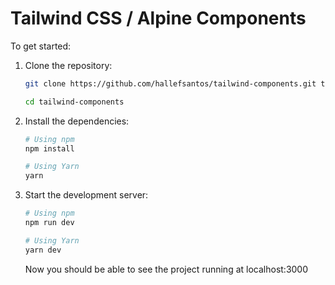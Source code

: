 # Tailwind CSS / Alpine Components

To get started:

1. Clone the repository:

    ```bash
    git clone https://github.com/hallefsantos/tailwind-components.git tailwind-components

    cd tailwind-components
    ```

2. Install the dependencies:

    ```bash
    # Using npm
    npm install

    # Using Yarn
    yarn
    ```

3. Start the development server:

    ```bash
    # Using npm
    npm run dev

    # Using Yarn
    yarn dev
    ```

    Now you should be able to see the project running at localhost:3000
